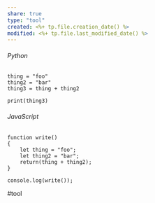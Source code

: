 ```yaml
---
share: true
type: "tool"
created: <%+ tp.file.creation_date() %> 
modified: <%+ tp.file.last_modified_date() %>
---
```

###### Python
```run-python
thing = "foo"
thing2 = "bar"
thing3 = thing + thing2

print(thing3)
```


###### JavaScript
```run-javascript
function write()
{
    let thing = "foo";
    let thing2 = "bar";
    return(thing + thing2);
}

console.log(write());

```

#tool